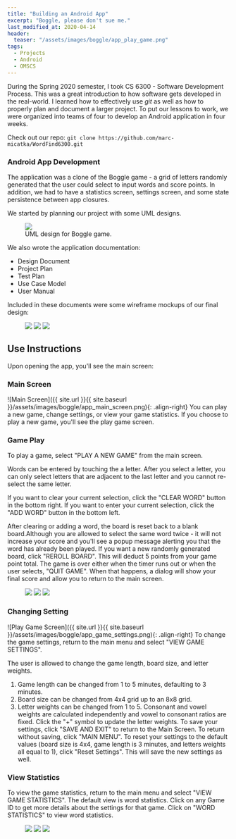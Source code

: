 ```yaml
---
title: "Building an Android App"
excerpt: "Boggle, please don't sue me."
last_modified_at: 2020-04-14
header:
  teaser: "/assets/images/boggle/app_play_game.png"
tags: 
  - Projects
  - Android
  - OMSCS
---
```


During the Spring 2020 semester, I took CS 6300 - Software Development Process. This was a great introduction to how software gets developed in the real-world. I learned how to effectively use *git* as well as how to properly plan and document a larger project. To put our lessons to work, we were organized into teams of four to develop an Android application in four weeks.

Check out our repo: `git clone https://github.com/marc-micatka/WordFind6300.git`

### Android App Development
The application was a clone of the Boggle game - a grid of letters randomly generated that the user could select to input words and score points. In addition, we had to have a statistics screen, settings screen, and some state persistence between app closures.

We started by planning our project with some UML designs.

<figure class="align-center">
   <a href="/assets/images/boggle/design-team.jpeg"><img src="/assets/images/boggle/design-team.jpeg"></a>
    <figcaption>UML design for Boggle game.</figcaption>
</figure> 

We also wrote the application documentation:
* Design Document
* Project Plan
* Test Plan
* Use Case Model
* User Manual

Included in these documents were some wireframe mockups of our final design:
<figure class="third">
    <a href="/assets/images/boggle/main-menu.png"><img src="/assets/images/boggle/main-menu.png"></a>
    <a href="/assets/images/boggle/game-board.png"><img src="/assets/images/boggle/game-board.png"></a>
    <a href="/assets/images/boggle/settings.png"><img src="/assets/images/boggle/settings.png"></a>
</figure>

## Use Instructions
Upon opening the app, you'll see the main screen:

### Main Screen
![Main Screen]({{ site.url }}{{ site.baseurl }}/assets/images/boggle/app_main_screen.png){: .align-right}
You can play a new game, change settings, or view your game statistics.
If you choose to play a new game, you'll see the play game screen.

### Game Play
To play a game, select "PLAY A NEW GAME" from the main screen.

Words can be entered by touching the a letter. After you select a letter, you can only select letters that are adjacent to the last letter and you cannot re-select the same letter. 

If you want to clear your current selection, click the "CLEAR WORD" button in the bottom right. 
If you want to enter your current selection, click the "ADD WORD" button in the bottom left.

After clearing or adding a word, the board is reset back to a blank board.Although you are allowed to select the same word twice - it will not increase your score and you'll see a popup message alerting you that the word has already been played.
If you want a new randomly generated board, click "REROLL BOARD". This will deduct 5 points from your game point total. The game is over either when the timer runs out or when the user selects, "QUIT GAME". When that happens, a dialog will show your final score and allow you to return to the main screen.

<figure class="third">
    <a href="/assets/images/boggle/app_play_game_blank.png"><img src="/assets/images/boggle/app_play_game_blank.png"></a>
    <a href="/assets/images/boggle/app_play_game_full.png"><img src="/assets/images/boggle/app_play_game_full.png"></a>
    <a href="/assets/images/boggle/app_final_score.png"><img src="/assets/images/boggle/app_final_score.png"></a>
</figure>

### Changing Setting
![Play Game Screen]({{ site.url }}{{ site.baseurl }}/assets/images/boggle/app_game_settings.png){: .align-right}
To change the game settings, return to the main menu and select "VIEW GAME SETTINGS".

The user is allowed to change the game length, board size, and letter weights.
  1. Game length can be changed from 1 to 5 minutes, defaulting to 3 minutes.
  2. Board size can be changed from 4x4 grid up to an 8x8 grid.
  3. Letter weights can be changed from 1 to 5. Consonant and vowel weights are calculated independently and vowel to consonant ratios are fixed. Click the "+" symbol to update the letter weights.
To save your settings, click "SAVE AND EXIT" to return to the Main Screen. 
To return without saving, click "MAIN MENU".
To reset your settings to the default values (board size is 4x4, game length is 3 minutes, and letters weights all equal to 1), click "Reset Settings". This will save the new settings as well.

### View Statistics
To view the game statistics, return to the main menu and select "VIEW GAME STATISTICS".
The default view is word statistics.
Click on any Game ID to get more details about the settings for that game.
Click on "WORD STATISTICS" to view word statistics.

<figure class="third">
    <a href="/assets/images/boggle/app_stats_view_game_stats.png"><img src="/assets/images/boggle/app_stats_view_game_stats.png"></a>
    <a href="/assets/images/boggle/app_stats_view_details.png"><img src="/assets/images/boggle/app_stats_view_details.png"></a>
    <a href="/assets/images/boggle/app_stats_view_word_stats.png"><img src="/assets/images/boggle/app_stats_view_word_stats.png"></a>
</figure>



